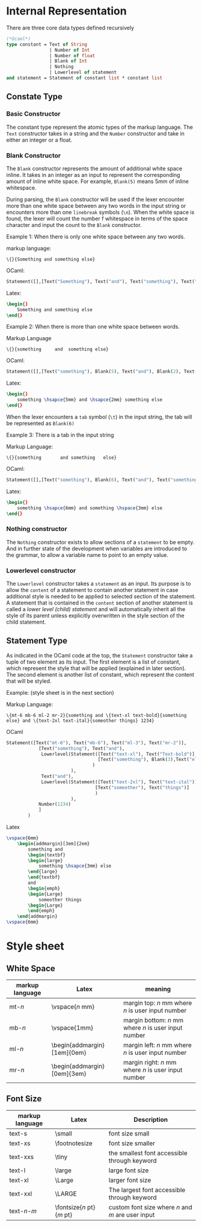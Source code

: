 


# Internal Representation

There are three core data types defined recursively

```ocaml
(*Ocaml*)
type constant = Text of String
				| Number of Int
				| Number of float
				| Blank of Int
				| Nothing
				| Lowerlevel of statement
and statement = Statement of constant list * constant list
```

## Constate Type

### Basic Constructor 

The constant type represent the atomic types of the markup language. The `Text` constructor takes in a string and the `Number` constructor and take in either an integer or a float.

### Blank Constructor 

The `Blank` constructor represents the amount of additional white space inline. It takes in an integer as an input to represent the corresponding amount of inline white space. For example, `Blank(5)` means $5 mm$  of inline whitespace.

During parsing, the `Blank` constructor will be used if the lexer encounter more than one  white space between any two words in the input string or encounters more than one `linebreak` symbols (`\n`). When the white space is found, the lexer will count the number f whitespace in terms of the space character and input the count to the `Blank` constructor.

Example 1: When there is only one white space between any two words.

markup language:
```
\{}{Something and something else}
```
OCaml:
```ocaml
Statement([],[Text("Something"), Text("and"), Text("something"), Text("else")])
```
Latex:
```latex
\begin{}
	Something and something else
\end{}
```

Example 2: When there is more than one white space between words.

Markup Language
```
\{}{something     and  something else}
```
OCaml:
```ocaml
Statement([],[Text("something"), Blank(5), Text("and"), Blank(2), Text("something"), Text("else")])
```
Latex:
```latex
\begin{}
	something \hsapce{5mm} and \hsapce{2mm} something else
\end{}
```

When the lexer encounters a `tab` symbol (`\t`) in the input string, the tab will be represented as  `Blank(6)`

Example 3: There is a tab in the input string

Markup Language:
```
\{}{something		and something   else}
```
OCaml:
```ocaml
Statement([],[Text("something"), Blank(6), Text("and"), Text("something"), Blank(3), Text("else")])
```
Latex:
```latex
\begin{}
	something \hsapce{6mm} and something \hspace{3mm} else
\end{}
```

### Nothing constructor

The `Nothing` constructor exists to allow sections of a `statement` to be empty. And in further state of the development when variables are introduced to the grammar, to allow a variable name to point to an empty value.

### Lowerlevel constructor

The `Lowerlevel` constructor takes a `statement` as an input. Its purpose is to allow the `content` of a statement to contain another statement in case additional style is needed to be applied to selected section of the statement. A statement that is contained in the `content` section of another statement is called a *lower level (child) statement* and will automatically inherit all the style of its parent unless explicitly overwritten in the style section of the child statement.

## Statement Type

As indicated in the OCaml code at the top, the `Statement` constructor take a tuple of two element as its input. The first element is a list of constant, which represent the style that will be applied (explained in later section). The second element is another list of constant, which represent the content that will be styled.

Example: (style sheet is in the next section)

Markup Language:

```
\{mt-6 mb-6 ml-2 mr-2}{something and \{text-xl text-bold}{something   else} and \{text-2xl text-ital}{someother things} 1234}
```

OCaml

```ocaml
Statement([Text("mt-6"), Text("mb-6"), Text("ml-3"), Text("mr-2")], 
			[Text("something"), Text("and"), 
			 Lowerlevel(Statement([Text("text-xl"), Text("Text-bold")],
								  [Text("something"), Blank(3),Text("else")]
								)
						),
			 Text("and"),
			 Lowerlevel(Statement([Text("text-2xl"), Text("text-ital")],
								 [Text("someother"), Text("things")]
								 )
						),
			Number(1234)
			]
		)
```

Latex

```latex
\vspace{6mm}
	\begin{addmargin}[3em]{2em}
		something and
		\begin{textbf}
		\begin{large}
			something \hsapce{3mm} else
		\end{large}
		\end{textbf}
		and
		\begin{emph}
		\begin{Large}
			someother things
		\begin{Large}
		\end{emph}
	\end{addmargin}
\vspace{6mm}
```

# Style sheet

## White Space

| markup language | Latex | meaning |
|--|--|--|
| mt-$n$ | \vspace{$n$ mm} | margin top: $n$ mm where $n$ is user input number |
| mb-$n$ | \vspace{1mm} | margin bottom: $n$ mm where $n$ is user input number |
| ml-$n$ | \begin{addmargin}[1em]{0em} | margin left: $n$ mm where $n$ is user input number ||
| mr-$n$ | \begin{addmargin}[0em]{3em} | margin right: $n$ mm where $n$ is user input number |

## Font Size

| markup language | Latex | Description |
|--|--|--|
| text-s | \small | font size small |
| text-xs | \footnotesize | font size smaller |
| text-xxs | \tiny | the smallest font accessible through keyword  |
| text-l | \large | large font size |
| text-xl | \Large | larger font size |
| text-xxl | \LARGE | The largest font accessible through keyword |
| text-$n$-$m$| \fontsize{$n$ pt}{$m$ pt}| custom font size where $n$ and $m$ are user input|
